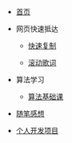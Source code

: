<!-- docs/_sidebar.md -->

* [首页](README)

* 网页快速抵达
    * [快速复制](https://corddt.github.io/easy_copy)

    * [滚动歌词](https://corddt.github.io/Lyrics-scrolling)
  
* 算法学习
    * [算法基础课](algorithm/算法基础课)

* [随笔感想](随笔感想)

* [个人开发项目](个人开发项目)

